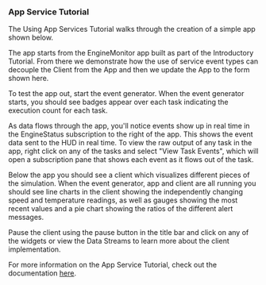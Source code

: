 ### App Service Tutorial

The Using App Services Tutorial walks through the creation of a simple app shown below.

The app starts from the EngineMonitor app built as part of the Introductory Tutorial.  From there we demonstrate how the use of service event types can decouple the Client from the App and then we update the App to the form shown here.

To test the app out, start the event generator. When the event generator starts, you should see badges appear over each task indicating the execution count for each task.

As data flows through the app, you'll notice events show up in real time in the EngineStatus subscription to the right of the app. This shows the event data sent to the HUD in real time. To view the raw output of any task in the app, right click on any of the tasks and select "View Task Events", which will open a subscription pane that shows each event as it flows out of the task.

Below the app you should see a client which visualizes different pieces of the simulation. When the event generator, app and client are all running you should see line charts in the client showing the independently changing speed and temperature readings, as well as gauges showing the most recent values and a pie chart showing the ratios of the different alert messages.

Pause the client using the pause button in the title bar and click on any of the widgets or view the Data Streams to learn more about the client implementation.

For more information on the App Service Tutorial, check out the documentation [here](/docs/system/tutorials/appservices.md).

